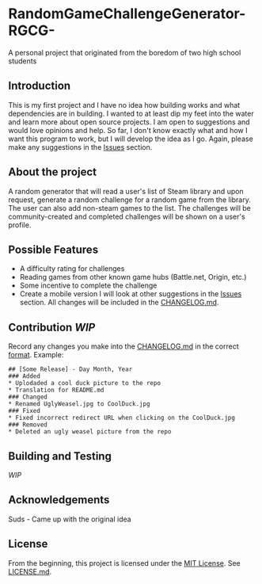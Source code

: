 # RandomGameChallengeGenerator-RGCG-
A personal project that originated from the boredom of two high school students

## Introduction
This is my first project and I have no idea how building works and what dependencies are in building. I wanted to at least dip my feet into the water and learn more about open source projects. I am open to suggestions and would love opinions and help. So far, I don't know exactly what and how I want this program to work, but I will develop the idea as I go. Again, please make any suggestions in the [Issues](https://github.com/mrbeezwax/RandomGameChallengeGenerator-RGCG-/issues) section.

## About the project
A random generator that will read a user's list of Steam library and upon request, generate a random challenge for a random game from the library. The user can also add non-steam games to the list. The challenges will be community-created and completed challenges will be shown on a user's profile.

## Possible Features
* A difficulty rating for challenges
* Reading games from other known game hubs (Battle.net, Origin, etc.)
* Some incentive to complete the challenge
* Create a mobile version
I will look at other suggestions in the [Issues](https://github.com/mrbeezwax/RandomGameChallengeGenerator-RGCG-/issues) section. All changes will be included in the [CHANGELOG.md](CHANGELOG.md).

## Contribution *WIP*
Record any changes you make into the [CHANGELOG.md](CHANGELOG.md) in the correct [format](http://keepachangelog.com/).
Example:
```
## [Some Release] - Day Month, Year
### Added
* Uplodaded a cool duck picture to the repo
* Translation for README.md
### Changed
* Renamed UglyWeasel.jpg to CoolDuck.jpg
### Fixed
* Fixed incorrect redirect URL when clicking on the CoolDuck.jpg
### Removed
* Deleted an ugly weasel picture from the repo
```

## Building and Testing
*WIP*

## Acknowledgements
Suds - Came up with the original idea

## License
From the beginning, this project is licensed under the [MIT License](https://tldrlegal.com/license/mit-license).
See [LICENSE.md](LICENSE.md).
